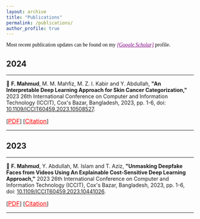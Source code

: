 ```yaml
---
layout: archive
title: "Publications"
permalink: /publications/
author_profile: true
---
```


<span style="color:black; font-family:Georgia;">Most recent publication updates can be found on my <a style ="color:#800080;" href="https://scholar.google.com/citations?user=XMEn-M4AAAAJ&hl=en"><em>[Google Scholar]</em></a> profile.</span><br>

## 2024

---

<!-- Paper 02 -->

📌 **F. Mahmud**, M. M. Mahfiz, M. Z. I. Kabir and Y. Abdullah, **"An Interpretable Deep Learning Approach for Skin Cancer Categorization,"** 2023 26th International Conference on Computer and Information Technology (ICCIT), Cox's Bazar, Bangladesh, 2023, pp. 1-6, doi: [10.1109/ICCIT60459.2023.10508527](https://ieeexplore.ieee.org/document/10508527).
<br>

[<a style="color:red;" href="https://www.researchgate.net/publication 378533983_Unmasking_Deepfake_Faces_from_Videos_Using_An_Explainable_Cost-Sensitive_Deep_Learning_Approach"><font size="3">PDF</font></a>] [<a style="color:red;" href="#" onclick="$('#rank2024_bib').toggle();return false;"><font size="3">Citation</font></a>]

<div id="rank2024_bib" class="bib" style="display:none;">
    <pre>
        @INPROCEEDINGS{10508527,
            author={Mahmud, Faysal and Mahfiz, Md. Mahin and Kabir, Md. Zobayer Ibna and Abdullah, Yusha},
            booktitle={2023 26th International Conference on Computer and Information Technology (ICCIT)}, 
            title={An Interpretable Deep Learning Approach for Skin Cancer Categorization}, 
            year={2023},
            volume={},
            number={},
            pages={1-6},
            keywords={Deep learning;Visualization;Explainable AI;Computational modeling;Medical services;Skin;Lesions;Skin Cancer Detection;Deep Learning;Pre-trained Models;Convolutional Neural Networks (CNN);HAM10000;Medical Imaging;Explainable Artificial Intelligence (XAI)},
            doi={10.1109/ICCIT60459.2023.10508527}
        }

    </pre>
</div>

---

## 2023

---

<!-- Paper 01 -->

📌 **F. Mahmud**, Y. Abdullah, M. Islam and T. Aziz, **"Unmasking Deepfake Faces from Videos Using An Explainable Cost-Sensitive Deep Learning Approach,"** 2023 26th International Conference on Computer and Information Technology (ICCIT), Cox's Bazar, Bangladesh, 2023, pp. 1-6, doi: [10.1109/ICCIT60459.2023.10441026](https://ieeexplore.ieee.org/document/10441026).
<br>

[<a style="color:red;" href="https://www.researchgate.net/publication/378533983_Unmasking_Deepfake_Faces_from_Videos_Using_An_Explainable_Cost-Sensitive_Deep_Learning_Approach"><font size="3">PDF</font></a>] [<a style="color:red;" href="#" onclick="$('#rank2023_bib').toggle();return false;"><font size="3">Citation</font></a>]

<div id="rank2023_bib" class="bib" style="display:none;">
    <pre>
        @INPROCEEDINGS{10441026,
            author={Mahmud, Faysal and Abdullah, Yusha and Islam, Minhajul and Aziz, Tahsin},
            booktitle={2023 26th International Conference on Computer and Information Technology (ICCIT)}, 
            title={Unmasking Deepfake Faces from Videos Using An Explainable Cost-Sensitive Deep Learning Approach}, 
            year={2023},
            volume={},
            number={},
            pages={1-6},
            keywords={Deep learning;Deepfakes;Adaptation models;Face recognition;Computational modeling;Feature extraction;Convolutional neural networks;Deepfake video;Keyframe;Explainable AI (XAI);Cost-sensitive;Face Detection;CelebDf;FaceForensics++;CNN},
            doi={10.1109/ICCIT60459.2023.10441026}
        }

    </pre>

</div>

---
